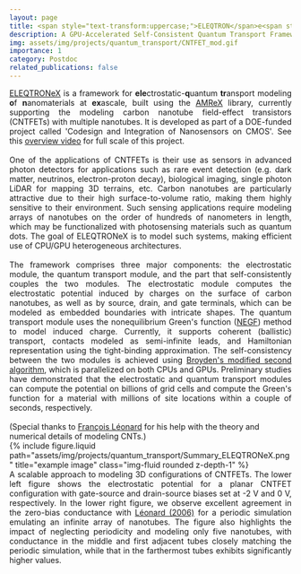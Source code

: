 ```yaml
---
layout: page
title: <span style="text-transform:uppercase;">ELEQTRON</span>e<span style="text-transform:uppercase;">X</span>
description: A GPU-Accelerated Self-Consistent Quantum Transport Framework for Modeling Nanomaterials
img: assets/img/projects/quantum_transport/CNTFET_mod.gif
importance: 1
category: Postdoc
related_publications: false
---
```


<div align="justify">
<a href='https://github.com/AMReX-Microelectronics/eXstatic'>ELEQTRONeX</a> is a framework for <strong>ele</strong>ctrostatic-<strong>q</strong>uantum <strong>tr</strong>ansport modeling <strong>o</strong>f <strong>n</strong>anomaterials at <strong>ex</strong>ascale, built using the <a href='https://amrex-codes.github.io/amrex/'>AMReX</a> library, currently supporting the modeling carbon nanotube field-effect transistors (CNTFETs) with multiple nanotubes. It is developed as part of a DOE-funded project called 'Codesign and Integration of Nanosensors on CMOS'. See this <a href='https://www.youtube.com/watch?v=snAeWpFTvrs'>overview video</a> for full scale of this project.
</div>
<div align="justify">
<br>
One of the applications of CNTFETs is their use as sensors in advanced photon detectors for applications such as rare event detection (e.g. dark matter, neutrinos, electron-proton decay), biological imaging, single  photon LiDAR for mapping 3D terrains, etc. Carbon nanotubes are particularly attractive due to their high surface-to-volume ratio, making them highly sensitive to their environment. Such sensing applications require modeling arrays of nanotubes on the order of hundreds of nanometers in length, which may be functionalized with photosensing materials such as quantum dots. The goal of ELEQTRONeX is to model such systems, making efficient use of CPU/GPU heterogeneous architectures. 
</div>
<div align="justify">
<br>
The framework comprises three major components: the electrostatic module, the quantum transport module, and the part that self-consistently couples the two modules. The electrostatic module computes the electrostatic potential induced by charges on the surface of carbon nanotubes, as well as by source, drain, and gate terminals, which can be modeled as embedded boundaries with intricate shapes. The quantum transport module uses the nonequilibrium Green's function (<a href='https://courses.cit.cornell.edu/ece5390/4_datta_negf_LNE.pdf'>NEGF</a>) method to model induced charge. Currently, it supports coherent (ballistic) transport, contacts modeled as semi-infinite leads, and Hamiltonian representation using the tight-binding approximation. The self-consistency between the two modules is achieved using <a href='https://journals.aps.org/prb/abstract/10.1103/PhysRevB.34.8391'>Broyden's modified second algorithm</a>, which is parallelized on both CPUs and GPUs. Preliminary studies have demonstrated that the electrostatic and quantum transport modules can compute the potential on billions of grid cells and compute the Green's function for a material with millions of site locations within a couple of seconds, respectively. 
</div>
<br>
(Special thanks to <a href='https://scholar.google.com/citations?user=_ng6y8wAAAAJ&hl=en'>François Léonard</a> for his help with the theory and numerical details of modeling CNTs.)

<div class="row">
    <div class="col-sm mt-3 mt-md-0">
        {% include figure.liquid path="assets/img/projects/quantum_transport/Summary_ELEQTRONeX.png" title="example image" class="img-fluid rounded z-depth-1" %}
    </div>
</div>
<div class="caption">
<div align="justify">
A scalable approach to modeling 3D configurations of CNTFETs. The lower left figure shows the electrostatic potential for a planar CNTFET configuration with gate-source and drain-source biases set at -2 V and 0 V, respectively. In the lower right figure, we observe excellent agreement in the zero-bias conductance with <a href='https://iopscience.iop.org/article/10.1088/0957-4484/17/9/051'>Léonard (2006)</a> for a periodic simulation emulating an infinite array of nanotubes. The figure also highlights the impact of neglecting periodicity and modeling only five nanotubes, with conductance in the middle and first adjacent tubes closely matching the periodic simulation, while that in the farthermost tubes exhibits significantly higher values.
</div></div>

<!--
A scalable approach to modeling CNTFETs using the 3D exascale electrostatic-quantum transport framework. The lower left figure shows the variation in the self-consistently computed electrostatic field in a gate-all-around CNTFET due to variation in the user-defined gate-source voltage for a fixed drain-source bias of -0.1 V. The lower right figure shows the magnitude of the drain-source current as a function of gate-source voltage for the same CNTFET and subthreshold swing of 69 mV/decade, along with a comparison with the results of <a href='https://iopscience.iop.org/article/10.1088/0957-4484/17/18/029'>Léonard & Stewart (2006)</a>. 
-->
